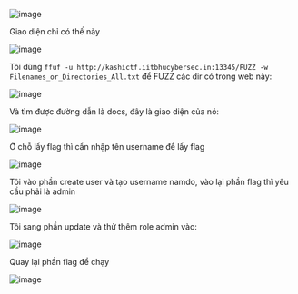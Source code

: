![image](https://github.com/user-attachments/assets/8e01f01e-2e9f-4aaa-805a-f743b270b36a)

Giao diện chỉ có thế này

![image](https://github.com/user-attachments/assets/df63e93e-097b-4840-b4f8-a5bb7b750609)

Tôi dùng `ffuf -u http://kashictf.iitbhucybersec.in:13345/FUZZ -w Filenames_or_Directories_All.txt` để FUZZ các dir có trong web này:

![image](https://github.com/user-attachments/assets/67e26416-c20e-4506-95b2-92dd411c8e8f)

Và tìm được đường dẫn là docs, đây là giao diện của nó:

![image](https://github.com/user-attachments/assets/79dda169-4bb6-4717-afa8-82957fb4c50f)

Ở chỗ lấy flag thì cần nhập tên username để lấy flag

![image](https://github.com/user-attachments/assets/53631dc0-963c-4d6f-b16c-a2fe9f999960)

Tôi vào phần create user và tạo username namdo, vào lại phần flag thì yêu cầu phải là admin 

![image](https://github.com/user-attachments/assets/1987e9cf-498b-453d-a3b1-6d2139bd855d)

Tôi sang phần update và thử thêm role admin vào:

![image](https://github.com/user-attachments/assets/fddf2b15-598f-4fd1-b9ec-c4c97e1f9e93)

Quay lại phần flag để chạy

![image](https://github.com/user-attachments/assets/bcc1dc44-2dff-44f9-a127-e2f123e26f74)

